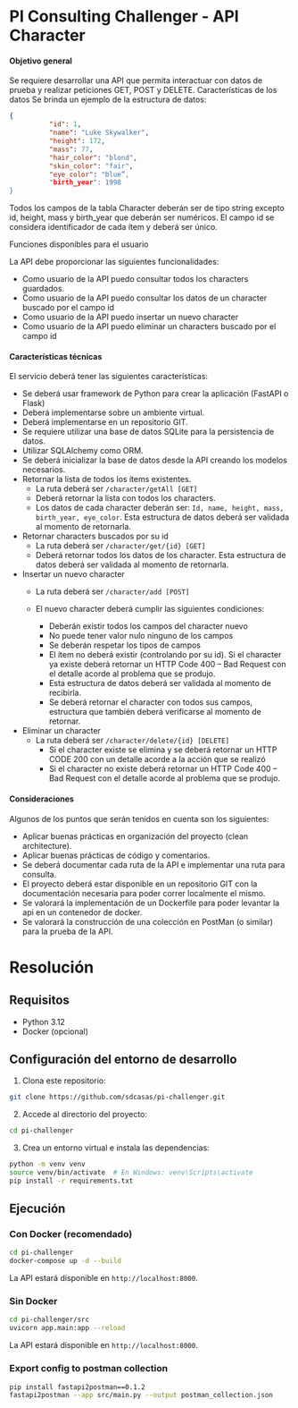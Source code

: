# PI Consulting Challenger - API Character



#### Objetivo general

Se requiere desarrollar una API que permita interactuar con datos de prueba y realizar peticiones GET, POST y DELETE.
Características de los datos
Se brinda un ejemplo de la estructura de datos:
```json
{
          "id": 1,
          "name": "Luke Skywalker",
          "height": 172,
          "mass": 77,
          "hair_color": "blond",
          "skin_color": "fair",
          "eye_color": "blue”,
          "birth_year": 1998
}
```

Todos los campos de la tabla Character deberán ser de tipo string excepto id, height, mass y birth_year que deberán ser numéricos. El campo id se considera identificador de cada ítem y deberá ser único.

Funciones disponibles para el usuario

La API debe proporcionar las siguientes funcionalidades:

 * Como usuario de la API puedo consultar todos los characters guardados.
 * Como usuario de la API puedo consultar los datos de un character buscado por el campo id
 * Como usuario de la API puedo insertar un nuevo character
 * Como usuario de la API puedo eliminar un characters buscado por el campo id

#### Características técnicas

El servicio deberá tener las siguientes características:

 * Se deberá usar framework de Python para crear la aplicación (FastAPI o Flask)
 * Deberá implementarse sobre un ambiente virtual.
 * Deberá implementarse en un repositorio GIT.
 * Se requiere utilizar una base de datos SQLite para la persistencia de datos.
 * Utilizar SQLAlchemy como ORM.
 * Se deberá inicializar la base de datos desde la API creando los modelos necesarios.
 * Retornar la lista de todos los ítems existentes.
      - La ruta deberá ser `/character/getAll [GET]` 
      - Deberá retornar la lista con todos los characters. 
      - Los datos de cada character deberán ser: `Id, name, height, mass, birth_year, eye_color`. Esta estructura de datos deberá ser validada al momento de retornarla.
 * Retornar characters buscados por su id
      - La ruta deberá ser `/character/get/{id} [GET]`
      - Deberá retornar todos los datos de los character. Esta estructura de datos deberá ser validada al momento de retornarla.
 * Insertar un nuevo character
      - La ruta deberá ser `/character/add [POST]`
      - El nuevo character deberá cumplir las siguientes condiciones:

         * Deberán existir todos los campos del character nuevo
         * No puede tener valor nulo ninguno de los campos
         * Se deberán respetar los tipos de campos
         * El ítem no deberá existir (controlando por su id). Si el character ya existe deberá retornar un HTTP Code 400 – Bad Request con el detalle acorde al problema que se produjo.
         * Esta estructura de datos deberá ser validada al momento de recibirla. 
         * Se deberá retornar el  character con todos sus campos, estructura que también deberá verificarse al momento de retornar.
 * Eliminar un character
      - La ruta deberá ser `/character/delete/{id} [DELETE]`
         * Si el character existe se elimina y se deberá retornar un HTTP CODE 200 con un detalle acorde a la acción que se realizó
         * Si el character no existe deberá retornar un HTTP Code 400 – Bad Request con el detalle acorde al problema que se produjo.


#### Consideraciones

Algunos de los puntos que serán tenidos en cuenta son los siguientes:

 * Aplicar buenas prácticas en organización del proyecto (clean architecture).
 * Aplicar buenas prácticas de código y comentarios.
 * Se deberá documentar cada ruta de la API e implementar una ruta para consulta.
 * El proyecto deberá estar disponible en un repositorio GIT con la documentación necesaria para poder correr localmente el mismo.
 * Se valorará la implementación de un Dockerfile para poder levantar la api en un contenedor de docker.
 * Se valorará la construcción de una colección en PostMan (o similar) para la prueba de la API.



# Resolución

## Requisitos

- Python 3.12
- Docker (opcional)

## Configuración del entorno de desarrollo

1. Clona este repositorio:

```bash
git clone https://github.com/sdcasas/pi-challenger.git
```

2. Accede al directorio del proyecto:

```bash
cd pi-challenger
```

3. Crea un entorno virtual e instala las dependencias:

```bash
python -m venv venv
source venv/bin/activate  # En Windows: venv\Scripts\activate
pip install -r requirements.txt
```

## Ejecución

### Con Docker (recomendado)

```bash
cd pi-challenger
docker-compose up -d --build
```

La API estará disponible en `http://localhost:8000`.

### Sin Docker

```bash
cd pi-challenger/src
uvicorn app.main:app --reload
```

La API estará disponible en `http://localhost:8000`.


### Export config to postman collection

```bash
pip install fastapi2postman==0.1.2
fastapi2postman --app src/main.py --output postman_collection.json
```

